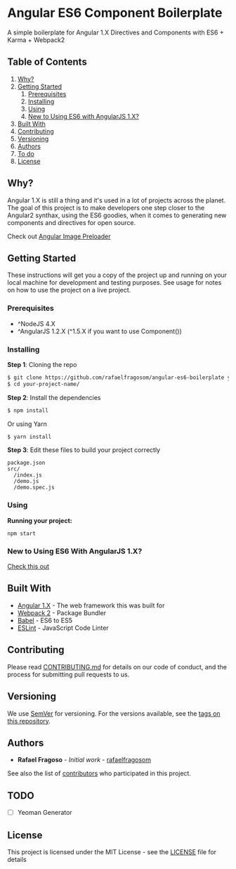 # Angular ES6 Component Boilerplate

A simple boilerplate for Angular 1.X Directives and Components with ES6 + Karma + Webpack2

## Table of Contents

1. [Why?](#why)
2. [Getting Started](#getting-started)
    1. [Prerequisites](#prerequisites)
    2. [Installing](#installing)
    3. [Using](#using)
    4. [New to Using ES6 with AngularJS 1.X?](#new-to-using-es6-with-angularjs-1.x)
6. [Built With](#built-with)
6. [Contributing](#contributing)
7. [Versioning](#versioning)
8. [Authors](#authors)
9. [To do](#to-do)
10. [License](#license)

## Why?

Angular 1.X is still a thing and it's used in a lot of projects across the planet. The goal of this project is to make developers one step closer to the Angular2 synthax, using the ES6 goodies, when it comes to generating new components and directives for open source.

Check out [Angular Image Preloader](https://github.com/rafaelfragosom/angular-image-preloader)

## Getting Started

These instructions will get you a copy of the project up and running on your local machine for development and testing purposes. See usage for notes on how to use the project on a live project.

### Prerequisites

- ^NodeJS 4.X
- ^AngularJS 1.2.X (^1.5.X if you want to use Component())

### Installing

**Step 1**: Cloning the repo
```bash
$ git clone https://github.com/rafaelfragosom/angular-es6-boilerplate your-project-name
$ cd your-project-name/
```

**Step 2**: Install the dependencies
```bash
$ npm install
```

Or using Yarn

```bash
$ yarn install
```

**Step 3**: Edit these files to build your project correctly
```
package.json
src/
  /index.js
  /demo.js
  /demo.spec.js
```

### Using

**Running your project:**
```
npm start
```

### New to Using ES6 With AngularJS 1.X?

[Check this out](https://thinkster.io/angularjs-es6-tutorial)

## Built With

* [Angular 1.X](https://angularjs.org/) - The web framework this was built for
* [Webpack 2](https://webpack.js.org/) - Package Bundler
* [Babel](https://babeljs.io/) - ES6 to ES5
* [ESLint](http://eslint.org/) - JavaScript Code Linter

## Contributing

Please read [CONTRIBUTING.md](./CONTRIBUTING.md) for details on our code of conduct, and the process for submitting pull requests to us.

## Versioning

We use [SemVer](http://semver.org/) for versioning. For the versions available, see the [tags on this repository](https://github.com/rafaelfragosom/angular-es6-boilerplate/tags).

## Authors

* **Rafael Fragoso** - *Initial work* - [rafaelfragosom](https://github.com/rafaelfragoso)

See also the list of [contributors](https://github.com/rafaelfragosom/angular-es6-boilerplate/contributors) who participated in this project.

## TODO

- [ ] Yeoman Generator

## License

This project is licensed under the MIT License - see the [LICENSE](./LICENSE) file for details
